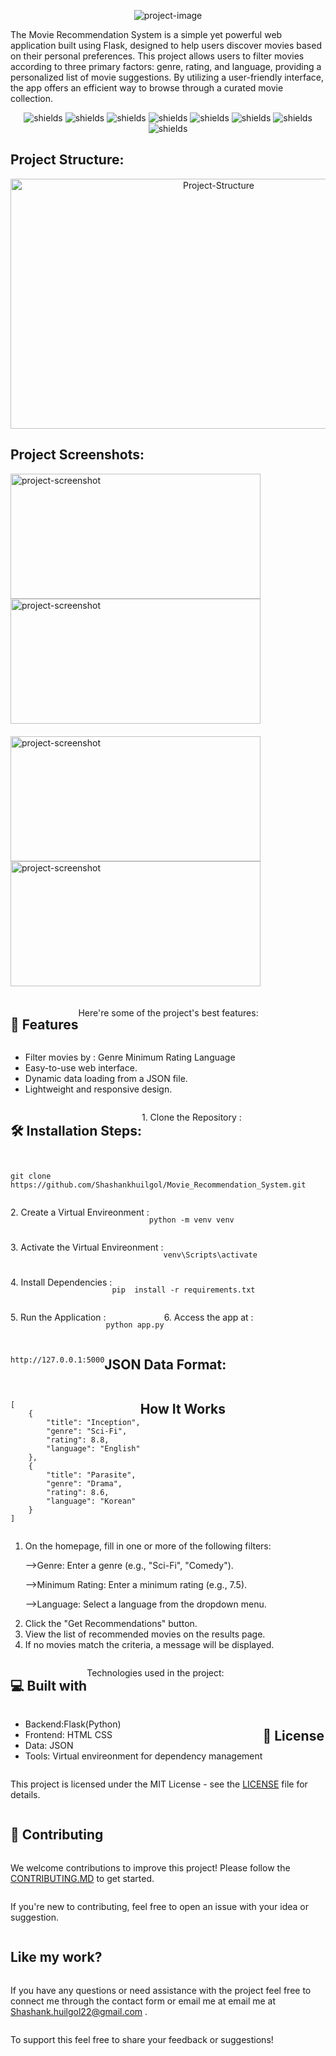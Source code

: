 <p align="center"><img src="https://miro.medium.com/v2/resize:fit:1400/format:webp/1*CPTuuElLrHrLNHslCCQNVw.jpeg" alt="project-image"></p>

<p id="description">The Movie Recommendation System is a simple yet powerful web application built using Flask, designed to help users discover movies based on their personal preferences. This project allows users to filter movies according to three primary factors: genre, rating, and language, providing a personalized list of movie suggestions. By utilizing a user-friendly interface, the app offers an efficient way to browse through a curated movie collection.</p>

<p align="center"><img src="https://img.shields.io/badge/Flask-2.0%2B-green" alt="shields">
  <img src="https://img.shields.io/badge/Python-3.8%2B-blue" alt="shields">
  <img src="https://img.shields.io/badge/HTML-5-orange" alt="shields">
  <img src="https://img.shields.io/badge/CSS-3-yellow" alt="shields">
  <img src="https://img.shields.io/badge/Build-Passing-brightgreen" alt="shields">
  <img src="https://img.shields.io/badge/Code_Quality-A-success" alt="shields">
  <img src="https://img.shields.io/github/last-commit/Shashankhuilgol/Movie_Recommender" alt="shields">
  <img src="https://img.shields.io/badge/license-MIT-blue" alt="shields"></p>

<h2 align="" id="title">Project Structure:</h2>

<p align="center"><img src="https://media-hosting.imagekit.io//7ef3a79d76a74fc8/Screenshot%202025-01-09%20192648.png?Expires=1831039036&Key-Pair-Id=K2ZIVPTIP2VGHC&Signature=LeM1GxVpLJm3HXuBjx5C0ypbzZ3jAwGRj7hMlDCNOmWKnQxXCXjiSpSUaENd0hTtxVMBfCb-BcKxN~o-jZ~qydBzoLLa6u-HZ1vu0YEam-Pz4FjFAkk3vIg3230h4QUd2R~~AyyRHmssNV0dRWMENw34fUzwozIPM6hfNgJFlRjS5Ae6tFyIsY9Gc5~e7RLEqG91dlnSzh6LpGUU3Od4Jo6gXJPzzUNd8vRkT0S-QJx-OOQmBV6m1Xz~7jpT4jqU-Dq~InmDbmPEock7Ycz~5X7yIJUVMD7YDZYzhnGDOzj3voIDuUidXaUJNbC3Q4rmAy3Igk365YrRIbTDGGhnwA__" alt="Project-Structure" class = "center" width="650" height="400/"></p>


  

<h2>Project Screenshots:</h2>
<div style = "display: flex; flex-wrap: wrap;">

<div style = "display: flex; flex-direction: column; margin-right: 20px; margin-bottom:20px;">
    <img src="https://media-hosting.imagekit.io//c107f3746fb3456c/Screenshot%202025-01-09%20190928.png?Expires=1831038328&amp;Key-Pair-Id=K2ZIVPTIP2VGHC&amp;Signature=WLNvjpOZEHU-z1UBmPvq89DO30DhZcb6rJQg8DA49SLbxxpMA1GTY04CYf3FvoIpFgHr9NgujPSWQzwO0mH4OHrmrDEKJum9F6tEpZxkGYTaZ33DqRSckVIVXjj3U6plApU8cdia3iPZmuDmw~IDGiwPX6io7S7YjdPd98MyWnQStg076mL6eT4agN8j7WhU3JVUz6fZXoZ2qE5m~7p-Acr2X9jUPCR3MUoy3T5LfvqalkLQNgdnBJCnUhI8ChOn~fGTYliGn0EO~BggimFel-U1KI82nmnzKuD6b39XbNYZd6vuzqx67aqSR8qn27F24qb0q0eZl-B-t5jvOdZE7w__" alt="project-screenshot" width="400" height="200/">

  <img src="https://media-hosting.imagekit.io//6642bfa1cca64413/Screenshot%202025-01-09%20191112.png?Expires=1831038317&amp;Key-Pair-Id=K2ZIVPTIP2VGHC&amp;Signature=XKVzSRQGywjN75BzpmNsW8sDoLjf2I2qLJsI9cmuNIgoxGlb4tTsG19SNKtMXCe~BObawxGh1nl-lLMSndzsLQIshJwHzeQfPTW7om0azecv3eeWPmO8oCK4oDizIGXFyF53-D6mb13azjopawF2SUORk~CrBDZqKbW-t4M4WryOjgLtY0Gq~ZU3siEzASI2X7~kSjtZNovCLXqdgeo97n2PLgIk-H7Y6Z~pvHTl9qFFJeZM7tuNKwNm~BgnbAdwBteAh1YS~X-m7Xhv0NWjhBRyA6k2bvbtCxjoaaDjYRl1pY2-T4POjSh2tgGQooKpB0D5nAgD-uTlOJMjDnrB1A__" alt="project-screenshot" width="400" height="200/">
</div>

<div style = "display: flex; flex-direction: column; margin-right: 20px; margin-bottom:20px;">
    <img src="https://media-hosting.imagekit.io//3cc4a45318904785/Screenshot%202025-01-09%20191144.png?Expires=1831038304&amp;Key-Pair-Id=K2ZIVPTIP2VGHC&amp;Signature=wAFYtOezBxrEIJ8MWw77qNtfCR0idW5aBUKOM36V2d7oVvBjhy-DhyQA5iDj8zBlvsph5PB4suQlnRcETRN2gdKqQyMSoCrUeCMxVvqa39jFkmOiykaFxI8dK7IQvTLHmEpIPqy~ycMvvUb093W-ydUfHpIXq3C7WiY2dST4M5D1Fr7sh22JjGJrUXYfZEEk3PkRNl9CJpBBYitutN11F-J9fLxGpn5Z5ucbr5loc6L-iPdgu~LmeS9lm7L1vgaWiidEoRwtRvS5gRMgYoFlsBTtFsoLmbcE1zRQ5NIoyg1w3DeB~ORwWfVdQJdNkmtRNhkXs0nyJRFrdkG3Dp1~FA__" alt="project-screenshot" width="400" height="200/">

   <img src="https://media-hosting.imagekit.io//d4825c92270e4ed8/Screenshot%202025-01-09%20191329.png?Expires=1831038295&amp;Key-Pair-Id=K2ZIVPTIP2VGHC&amp;Signature=IPiD6q9XcxoRsPRhKXHNA78joyqkETGC6HDVOr~m5FtMZHqqTJL4GIOEnM1tSXoFyU1CZ5LEHrG2g1eap4y0OtU7zTdlTxtDMH8nLUhRvi0798GE5~wnG2bVy0plzcZc0R4TsA5SMgof8VdxRdaiO6fms7yI9g1MQD6d0YZPJc5c8PpwKg6TO56yZv196E9xU8D9AyvJjk4OQrKGz8QejrshvEeIJDXkqAlW~zMbio6AzRiqgdbJl5igfr-g1qidGXlv80RSXchSRLGyAFTNIdky8KuEhoeuGIJfxXgk3NiCGAPmTpTHd3MK~96iW2l-bYA9KxL6Hy2vPcXlzgfKaA__" alt="project-screenshot" width="400" height="200/">
</div>

  
  
<h2>🧐 Features</h2>

Here're some of the project's best features:

*   Filter movies by : Genre Minimum Rating Language
*   Easy-to-use web interface.
*   Dynamic data loading from a JSON file.
*   Lightweight and responsive design.

<h2>🛠 Installation Steps:</h2>

<p>1. Clone the Repository :</p>

```

git clone https://github.com/Shashankhuilgol/Movie_Recommendation_System.git
```


<p>2. Create a Virtual Envireonment :</p>

```

python -m venv venv
```


<p>3. Activate the Virtual Envireonment :</p>

```

venv\Scripts\activate
```


<p>4. Install Dependencies :</p>

```

pip  install -r requirements.txt
```


<p>5. Run the Application :</p>

```

python app.py
```


<p>6. Access the app at :</p>

```

http://127.0.0.1:5000
```


<h2>JSON Data Format:</h2>


```

[
    {
        "title": "Inception",
        "genre": "Sci-Fi",
        "rating": 8.8,
        "language": "English"
    },
    {
        "title": "Parasite",
        "genre": "Drama",
        "rating": 8.6,
        "language": "Korean"
    }
]
```







<h2>How It Works</h2>

<ol>
  <li>On the homepage, fill in one or more of the following filters:
    
  -->Genre: Enter a genre (e.g., "Sci-Fi", "Comedy").

  -->Minimum Rating: Enter a minimum rating (e.g., 7.5).

  -->Language: Select a language from the dropdown menu.</li>

<Li>Click the "Get Recommendations" button.</Li>

<li>View the list of recommended movies on the results page.</li>

<li>If no movies match the criteria, a message will be displayed.</li>
</ol>
      
  
  
<h2>💻 Built with</h2>

Technologies used in the project:

*   Backend:Flask(Python)
*   Frontend: HTML CSS
*   Data: JSON
*   Tools: Virtual envireonment for dependency management

<h2>📝 License</h2>
<p>This project is licensed under the MIT License - see the <a href="LICENSE">LICENSE</a> file for details.</p>

<h2>📝 Contributing</h2>
<p>We welcome contributions to improve this project! Please follow the <a href="contribution guidelines">CONTRIBUTING.MD</a> to get started.</p>

If you're new to contributing, feel free to open an issue with your idea or suggestion.</p>

<h2>Like my work?</h2>

If you have any questions or need assistance with the project feel free to connect me through the contact form or email me at email me at [Shashank.huilgol22@gmail.com](mailto:Shashank.huilgol22@gmail.com) .<p>To support this feel free to share your feedback or suggestions!</p>
